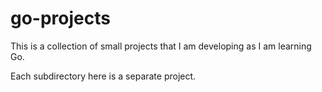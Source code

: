 # go-projects

This is a collection of small projects that I am developing as I am learning Go.

Each subdirectory here is a separate project.
